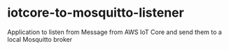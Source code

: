 # iotcore-to-mosquitto-listener

Application to listen from Message from AWS IoT Core and send them to a local Mosquitto broker
